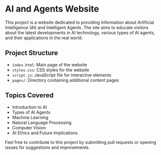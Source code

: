# AI and Agents Website

This project is a website dedicated to providing information about Artificial Intelligence (AI) and Intelligent Agents. The site aims to educate visitors about the latest developments in AI technology, various types of AI agents, and their applications in the real world.

## Project Structure

- `index.html`: Main page of the website
- `styles.css`: CSS styles for the website
- `script.js`: JavaScript file for interactive elements
- `pages/`: Directory containing additional content pages

## Topics Covered

- Introduction to AI
- Types of AI Agents
- Machine Learning
- Natural Language Processing
- Computer Vision
- AI Ethics and Future Implications

Feel free to contribute to this project by submitting pull requests or opening issues for suggestions and improvements.